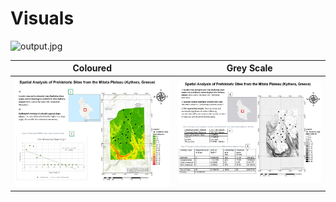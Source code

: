 # Visuals


![output.jpg](Readme_images/Research.jpg) 




Coloured  | Grey Scale
:-------------------------:|:-------------------------:
![filecart](   Readme_images/Catrographic1.jpg   )  |  ![](Readme_images/Catrographic2.jpg )


